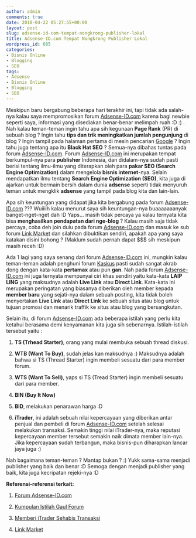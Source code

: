 ```yaml
---
author: admin
comments: true
date: 2010-04-22 05:27:55+00:00
layout: post
slug: adsense-id-com-tempat-nongkrong-publisher-lokal
title: Adsense-ID.com Tempat Nongkrong Publisher Lokal
wordpress_id: 685
categories:
- Bisnis Online
- Blogging
- SEO
tags:
- Adsense
- Bisnis Online
- Blogging
- SEO
---
```


Meskipun baru bergabung beberapa hari terakhir ini, tapi tidak ada salah-nya kalau saya mempromosikan forum [Adsense-ID.com](http://www.adsense-id.com/forums/forum.php) karena bagi newbie seperti saya, informasi yang disediakan benar-benar melimpah ruah :D :) . Nah kalau teman-teman ingin tahu apa sih kegunaan **Page Rank** (PR) di sebuah blog ? Ingin tahu **tips dan trik meningkatkan jumlah pengunjung** di blog ? Ingin tampil pada halaman pertama di mesin pencarian [Google](http://google.com) ? Ingin tahu juga tentang apa itu **Black Hat SEO** ? Semua-nya dibahas tuntas pada forum [Adsense-ID.com](http://www.adsense-id.com/forums/forum.php). Forum [Adsense-ID.com](http://www.adsense-id.com/forums/forum.php) ini merupakan tempat berkumpul-nya para **publisher** Indonesia, dan didalam-nya sudah pasti berisi tentang ilmu-ilmu yang diterapkan oleh para **pakar SEO (Search Engine Optimization)** dalam mengelola **bisnis internet**-nya. Selain mendapatkan ilmu tentang **Search Engine Optimization (SEO)**, kita juga di ajarkan untuk bermain bersih dalam dunia **adsense** seperti tidak menyuruh teman untuk mengklik **adsense** yang tampil pada blog kita dan lain-lain.

Apa sih keuntungan yang didapat jika kita bergabung pada forum [Adsense-ID.com](http://www.adsense-id.com/forums/forum.php) ??? Wuiiiih kalau menurut saya sih keuntungan-nya buaaaaaaanyak banget-nget-nget dah :D Yaps... masih tidak percaya ya kalau ternyata kita bisa **menghasilkan pendapatan dari nge-blog** ? Kalau masih saja tidak percaya, coba deh join dulu pada forum [Adsense-ID.com](http://www.adsense-id.com/forums/forum.php) dan masuk ke sub forum [Link Market](http://www.adsense-id.com/forums/forumdisplay.php/125-Link-Market?s=ecb7aacd97194270154bf496387d12c5) dan silahkan dibuktikan sendiri, apakah apa yang saya katakan disini bohong ? (Maklum sudah pernah dapat $$$ sih meskipun masih receh :D) 
<!-- more -->
Ada 1 lagi yang saya senang dari forum [Adsense-ID.com](http://www.adsense-id.com/forums/forum.php) ini, mungkin kalau teman-teman adalah penghuni forum [Kaskus](http://www.kaskus.us/) pasti sudah sangat akrab dong dengan kata-kata **pertamax** atau pun **gan**. Nah pada forum [Adsense-ID.com](http://www.adsense-id.com/forums/forum.php) ini juga ternyata mempunyai ciri khas sendiri yaitu kata-kata **LAIP LING** yang maksudnya adalah **Live Link** atau **Direct Link**. Kata-kata ini merupakan peringatan yang biasanya diberikan oleh member kepada **member baru** yang sejati-nya dalam sebuah posting, kita tidak boleh menyertakan **Live Link** atau **Direct Link** ke sebuah situs atau blog untuk tujuan promosi dan menarik traffik ke situs atau blog yang bersangkutan.

Selain itu, di forum [Adsense-ID.com](http://www.adsense-id.com/forums/forum.php) ada beberapa istilah yang perlu kita ketahui berasama demi kenyamanan kita juga sih sebenarnya. Istilah-istilah tersebut yaitu :




  1. **TS (Trhead Starter)**, orang yang mulai membuka sebuah thread diskusi.


  2. **WTB (Want To Buy)**, sudah jelas kan maksudnya :) Maksudnya adalah bahwa si TS (Thread Starter) ingin membeli sesuatu dari para member forum.


  3. **WTS (Want To Sell)**, yaps si TS (Tread Starter) ingin membeli sesuatu dari para member.


  4. **BIN (Buy It Now)**


  5. **BID**, melakukan penarawan harga :D


  6. **iTrader**, ini adalah sebuah nilai kepercayaan yang diberikan antar penjual dan pembeli di forum [Adsense-ID.com](http://www.adsense-id.com/forums/forum.php) setelah selesai melakukan transaksi. Semakin tinggi nilai iTrader-nya, maka reputasi kepercayaan member tersebut semakin naik dimata member lain-nya. Jika kepercayaan sudah terbangun, maka bisnis-pun diharapkan lancar jaya juga :)



Nah bagaimana teman-teman ? Mantap bukan ? :) Yukk sama-sama menjadi publisher yang baik dan benar :D Semoga dengan menjadi publisher yang baik, kita juga kecripatan rejeki-nya :D

**Referensi-referensi terkait:**




  1. [Forum Adsense-ID.com](http://www.adsense-id.com/forums/forum.php)


  2. [Kumpulan Istilah Gaul Forum](http://www.adsense-id.com/forums/showthread.php/30131-Kumpulan-istilah-singkatan-gaul-di-forum)


  3. [Memberi iTrader Sehabis Transaksi](http://www.adsense-id.com/forums/showthread.php/36393-memberi-itrader-abis-transaksi)


  4. [Link Market](http://www.adsense-id.com/forums/forumdisplay.php/125-Link-Market?s=ecb7aacd97194270154bf496387d12c5)



